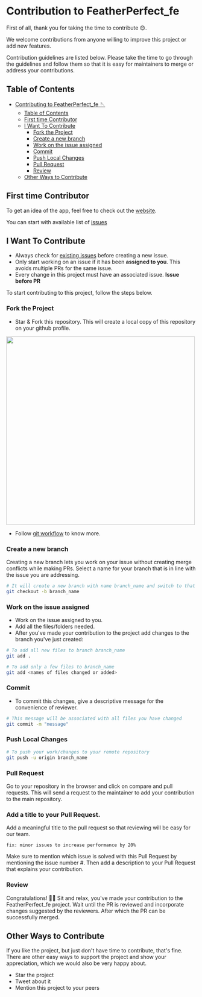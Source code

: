 # Contribution to FeatherPerfect_fe

First of all, thank you for taking the time to contribute 😊.

We welcome contributions from anyone willing to improve this project or add new features.

Contribution guidelines are listed below. Please take the time to go through the guidelines and follow them so that it is easy for maintainers to merge or address your contributions.

## Table of Contents

- [Contributing to FeatherPerfect_fe 🪡](#contributing-to-FeatherPerfect_fe)
  - [Table of Contents](#table-of-contents)
  - [First time Contributor](#first-time-contributor)
  - [I Want To Contribute](#i-want-to-contribute)
    - [Fork the Project](#fork-the-project)
    - [Create a new branch](#create-a-new-branch)
    - [Work on the issue assigned](#work-on-the-issue-assigned)
    - [Commit](#commit)
    - [Push Local Changes](#push-local-changes)
    - [Pull Request](#pull-request)
    - [Review](#review)
  - [Other Ways to Contribute](#other-ways-to-contribute)

## First time Contributor

To get an idea of the app, feel free to check out the [website](https://feather-perfect-fe.vercel.app/).

You can start with available list of [issues](https://github.com/SwanandD121/FeatherPerfect_fe/issues)

## I Want To Contribute

- Always check for [existing issues](https://github.com/SwanandD121/FeatherPerfect_fe/issues) before creating a new issue.
- Only start working on an issue if it has been **assigned to you**. This avoids multiple PRs for the same issue.
- Every change in this project must have an associated issue. **Issue before PR**


To start contributing to this project, follow the steps below.

### Fork the Project

- Star & Fork this repository. This will create a local copy of this repository on your github profile.

<img src=".github/assets/fork.png" src="fork" width="500" />

- Follow [git workflow](docs/git.md) to know more.

### Create a new branch

Creating a new branch lets you work on your issue without creating merge conflicts while making PRs.
Select a name for your branch that is in line with the issue you are addressing.

```bash
# It will create a new branch with name branch_name and switch to that branch
git checkout -b branch_name
```

### Work on the issue assigned

- Work on the issue assigned to you.
- Add all the files/folders needed.
- After you've made your contribution to the project add changes to the branch you've just created:

```bash
# To add all new files to branch branch_name
git add .

# To add only a few files to branch_name
git add <names of files changed or added>
```

### Commit

- To commit this changes, give a descriptive message for the convenience of reviewer.

```bash
# This message will be associated with all files you have changed
git commit -m "message"
```

### Push Local Changes

```bash
# To push your work/changes to your remote repository
git push -u origin branch_name
```

### Pull Request

Go to your repository in the browser and click on compare and pull requests.
This will send a request to the maintainer to add your contribution to the main repository.

### Add a title to your Pull Request.

Add a meaningful title to the pull request so that reviewing will be easy for our team.

```text
fix: minor issues to increase performance by 20%
```

Make sure to mention which issue is solved with this Pull Request by mentioning the issue number #. Then add a description to your Pull Request that explains your contribution.

### Review

Congratulations! 🎉🌟 Sit and relax, you've made your contribution to the FeatherPerfect_fe project. Wait until the PR is reviewed and incorporate changes suggested by the reviewers. After which the PR can be successfully merged.

## Other Ways to Contribute

If you like the project, but just don't have time to contribute, that's fine. There are other easy ways to support the project and show your appreciation, which we would also be very happy about.

- Star the project 
- Tweet about it 
- Mention this project to your peers